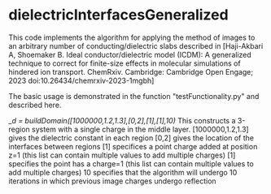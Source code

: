 # dielectricInterfacesGeneralized
This code implements the algorithm for applying the method of images to an arbitrary number of conducting/dielectric slabs described in [Haji-Akbari A, Shoemaker B. Ideal conductor/dielectric model (ICDM): A generalized technique to correct for finite-size effects in molecular simulations of hindered ion transport. ChemRxiv. Cambridge: Cambridge Open Engage; 2023 doi:10.26434/chemrxiv-2023-1mgbh]

The basic usage is demonstrated in the function "testFunctionality.py" and described here.

__d = buildDomain([1000000,1.2,1.3],[0,2],[1],[1],10)_
This constructs a 3-region system with a single charge in the middle layer. 
[1000000,1.2,1.3] gives the dielectric constant in each region
[0,2] gives the location of the interfaces between regions
[1] specifices a point charge added at position z=1 (this list can contain multiple values to add multiple charges)
[1] specifies the point has a charge=1 (this list can contain multiple values to add multiple charges)
10 specifies that the algorithm will undergo 10 iterations in which previous image charges undergo reflection
